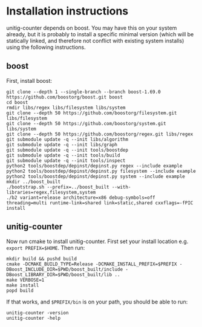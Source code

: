 # Installation instructions
unitig-counter depends on boost. You may have this on your system
already, but it is probably to install a specific minimal version (which
will be statically linked, and therefore not conflict with existing
system installs) using the following instructions.

## boost
First, install boost:
```
git clone --depth 1 --single-branch --branch boost-1.69.0 https://github.com/boostorg/boost.git boost
cd boost
rmdir libs/regex libs/filesystem libs/system
git clone --depth 50 https://github.com/boostorg/filesystem.git libs/filesystem
git clone --depth 50 https://github.com/boostorg/system.git libs/system
git clone --depth 50 https://github.com/boostorg/regex.git libs/regex
git submodule update -q --init libs/algorithm
git submodule update -q --init libs/graph
git submodule update -q --init tools/boostdep
git submodule update -q --init tools/build
git submodule update -q --init tools/inspect
python2 tools/boostdep/depinst/depinst.py regex --include example
python2 tools/boostdep/depinst/depinst.py filesystem --include example
python2 tools/boostdep/depinst/depinst.py system --include example
mkdir ../boost_built
./bootstrap.sh --prefix=../boost_built --with-libraries=regex,filesystem,system
./b2 variant=release architecture=x86 debug-symbols=off threading=multi runtime-link=shared link=static,shared cxxflags=-fPIC install
```

## unitig-counter
Now run cmake to install unitig-counter. First set your install location
e.g. `export PREFIX=$HOME`. Then run:
```
mkdir build && pushd build
cmake -DCMAKE_BUILD_TYPE=Release -DCMAKE_INSTALL_PREFIX=$PREFIX -DBoost_INCLUDE_DIR=$PWD/boost_built/include -DBoost_LIBRARY_DIR=$PWD/boost_built/lib ..
make VERBOSE=1
make install
popd build
```

If that works, and `$PREFIX/bin` is on your path, you should be able to
run:
```
unitig-counter -version
unitig-counter -help
```
